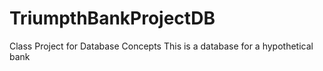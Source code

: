 # TriumpthBankProjectDB
Class Project for Database Concepts
This is a database for a hypothetical bank
